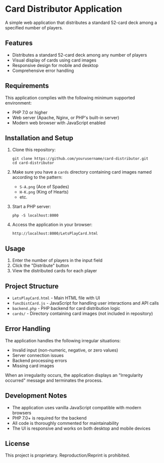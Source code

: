 # Card Distributor Application

A simple web application that distributes a standard 52-card deck among a specified number of players.

## Features

- Distributes a standard 52-card deck among any number of players
- Visual display of cards using card images
- Responsive design for mobile and desktop
- Comprehensive error handling

## Requirements

This application complies with the following minimum supported environment:
- PHP 7.0 or higher
- Web server (Apache, Nginx, or PHP's built-in server)
- Modern web browser with JavaScript enabled

## Installation and Setup

1. Clone this repository:
   ```
   git clone https://github.com/yourusername/card-distributor.git
   cd card-distributor
   ```

2. Make sure you have a `cards` directory containing card images named according to the pattern:
   - `S-A.png` (Ace of Spades)
   - `H-K.png` (King of Hearts)
   - etc.

3. Start a PHP server:
   ```
   php -S localhost:8000
   ```

4. Access the application in your browser:
   ```
   http://localhost:8000/LetsPlayCard.html
   ```

## Usage

1. Enter the number of players in the input field
2. Click the "Distribute" button
3. View the distributed cards for each player

## Project Structure

- `LetsPlayCard.html` - Main HTML file with UI
- `funcDistCard.js` - JavaScript for handling user interactions and API calls
- `backend.php` - PHP backend for card distribution logic
- `cards/` - Directory containing card images (not included in repository)

## Error Handling

The application handles the following irregular situations:
- Invalid input (non-numeric, negative, or zero values)
- Server connection issues
- Backend processing errors
- Missing card images

When an irregularity occurs, the application displays an "Irregularity occurred" message and terminates the process.

## Development Notes

- The application uses vanilla JavaScript compatible with modern browsers
- PHP 7.0+ is required for the backend
- All code is thoroughly commented for maintainability
- The UI is responsive and works on both desktop and mobile devices

## License

This project is proprietary. Reproduction/Reprint is prohibited.